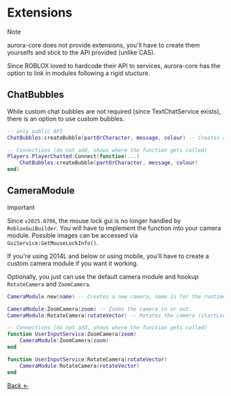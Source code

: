 # Extensions
> [!NOTE]
> aurora-core does not provide extensions, you'll have to create them yourselfs and stick to the API provided (unlike CAS).

Since ROBLOX loved to hardcode their API to services, aurora-core has the option to link in modules following a rigid stucture.

## ChatBubbles
While custom chat bubbles are not required (since TextChatService exists), there is an option to use custom bubbles.

```Lua
-- only public API
ChatBubbles:createBubble(partOrCharacter, message, colour) -- Creates a chat bubble, you can handle this anyway you want. (NOTE: you'll have to handle partOrCharacter)

-- Connections (do not add, shows where the function gets called)
Players.PlayerChatted:Connect(function(...)
    ChatBubbles:createBubble(partOrCharacter, message, colour)
end)
```

## CameraModule
> [!IMPORTANT]
> Since `v2025.0706`, the mouse lock gui is no longer handled by `RobloxGuiBuilder`.
> You will have to implement the function into your camera module.
> Possible images can be accessed via `GuiService:GetMouseLockInfo()`.

If you're using 2014L and below or using mobile, you'll have to create a custom camera module if you want it working.

Optionally, you just can use the default camera module and hookup `RotateCamera` and `ZoomCamera`.

```Lua
CameraModule.new(name) -- Creates a new camera, name is for the runtime bind.

CameraModule:ZoomCamera(zoom) -- Zooms the camera in or out.
CameraModule:RotateCamera(rotateVector) -- Rotates the camera (startLook is just the LookVector of the camera. Call :GetCameraLook or something like that).

-- Connections (do not add, shows where the function gets called)
function UserInputService:ZoomCamera(zoom)
    CameraModule:ZoomCamera(zoom)
end

function UserInputService:RotateCamera(rotateVector)
    CameraModule:RotateCamera(rotateVector)
end
```

[Back <-](/docs/Info/ROJO.md)